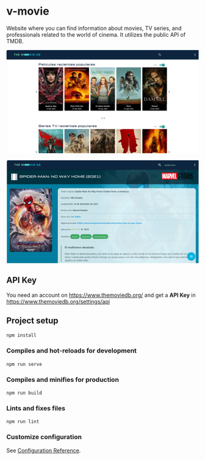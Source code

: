# v-movie

Website where you can find information about movies, TV series, and professionals related to the 
world of cinema. It utilizes the public API of TMDB. 

![v-movie](/public/screen01.png)

![v-movie](/public/screen02.png)

## API Key

You need an account on https://www.themoviedb.org/ and get a **API Key** in https://www.themoviedb.org/settings/api

## Project setup
```
npm install
```

### Compiles and hot-reloads for development
```
npm run serve
```

### Compiles and minifies for production
```
npm run build
```

### Lints and fixes files
```
npm run lint
```

### Customize configuration
See [Configuration Reference](https://cli.vuejs.org/config/).